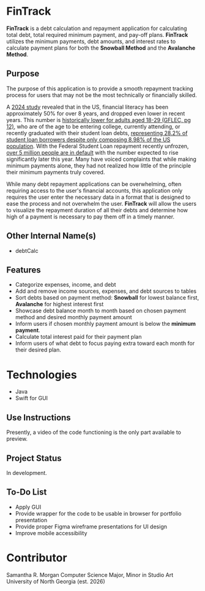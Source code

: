 # FinTrack

**FinTrack** is a debt calculation and repayment application for calculating total debt, total required minimum payment, and pay-off plans. **FinTrack** utilizes the minimum payments, debt amounts, and interest rates to calculate payment plans for both the **Snowball Method** and the **Avalanche Method**. 

## Purpose
The purpose of this application is to provide a smooth repayment tracking process for users that may not be the most technically or financially skilled.

A [2024 study](https://gflec.org/initiatives/personal-finance-index/) revealed that in the US, financial literacy has been approximately 50% for over 8 years, and dropped even lower in recent years. This number is [historically lower for adults aged 18-29 (GFLEC, pg 12)](https://gflec.org/wp-content/uploads/2025/05/TIAA-Institute-and-GFLEC_Financial-literacy-and-retirement-fluency-in-America_P-Fin-2025.pdf), who are of the age to be entering college, currently attending, or recently graduated with their student loan debts, [representing 28.2% of student loan borrowers despite only composing 8.98% of the US population](https://educationdata.org/student-loan-debt-by-generation#:~:text=While%20Gen%20Zers%20over%2018%20represent%208.98%25%20of%20the%20U.S.%20population%20as%20of%202024%2C%20Gen%20Z%20represents%2028.2%25%20of%20student%20loan%20borrowers.). With the Federal Student Loan repayment recently unfrozen, [over 5 million people are in default](https://studentloanborrowerassistance.org/collection-of-defaulted-student-loans-to-begin-soon-what-borrowers-need-to-know-now/#:~:text=As%20of%20now%2C%205.3%20million%20people%20have%20federal%20student%20loans%20in%20default%2C%20and%20another%204%20million%20are%20at%20risk%20of%20defaulting%20later%20this%20year.%C2%A0) with the number expected to rise significantly later this year. Many have voiced complaints that while making minimum payments alone, they had not realized how little of the principle their minimum payments truly covered.

While many debt repayment applications can be overwhelming, often requiring access to the user's financial accounts, this application only requires the user enter the necessary data in a format that is designed to ease the process and not overwhelm the user. **FinTrack** will allow  the users to visualize the repayment duration of all their debts and determine how high of a payment is necessary to pay them off in a timely manner.

## Other Internal Name(s)
- debtCalc

## Features
- Categorize expenses, income, and debt
- Add and remove income sources, expenses, and debt sources to tables
- Sort debts based on payment method: **Snowball** for lowest balance first, **Avalanche** for highest interest first
- Showcase debt balance month to month based on chosen payment method and desired monthly payment amount
- Inform users if chosen monthly payment amount is below the **minimum payment**.
- Calculate total interest paid for their payment plan
- Inform users of what debt to focus paying extra toward each month for their desired plan.

# Technologies
- Java
- Swift for GUI

## Use Instructions

Presently, a video of the code functioning is the only part available to preview.

## Project Status
In development.

## To-Do List

- Apply GUI
- Provide wrapper for the code to be usable in browser for portfolio presentation
- Provide proper Figma wireframe presentations for UI design
- Improve mobile accessibility

# Contributor
Samantha R. Morgan
Computer Science Major, Minor in Studio Art
University of North Georgia (est. 2026)
